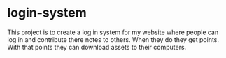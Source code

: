 # login-system
This project is to create a log in system for my website where people can log in and contribute there notes to others. When they do they get points. With that points they can download assets to their computers.
